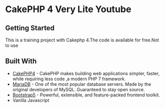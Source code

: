 # CakePHP 4 Very Lite Youtube

## Getting Started

This is a training project with Cakephp 4.The code is available for free.Not to use

## Built With

* [CakePHP4](https://cakephp.org/) - CakePHP makes building web applications simpler, faster, while requiring less code ,a modern PHP 7 framework.
* [MariaDB](https://mariadb.org/) - One of the most popular database servers. Made by the original developers of MySQL. Guaranteed to stay open source.
* [Bootstrap5](https://getbootstrap.com/) - Powerful, extensible, and feature-packed frontend toolkit.
* Vanilla Javascript

